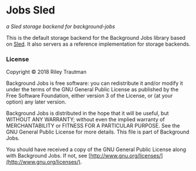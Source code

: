 # Jobs Sled
_a Sled storage backend for background-jobs_

This is the default storage backend for the Background Jobs library based on [Sled](https://github.com/spacejam/sled). It also servers as a reference implementation for storage backends.

### License

Copyright © 2018 Riley Trautman

Background Jobs is free software: you can redistribute it and/or modify it under the terms of the GNU General Public License as published by the Free Software Foundation, either version 3 of the License, or (at your option) any later version.

Background Jobs is distributed in the hope that it will be useful, but WITHOUT ANY WARRANTY; without even the implied warranty of MERCHANTABILITY or FITNESS FOR A PARTICULAR PURPOSE. See the GNU General Public License for more details. This file is part of Background Jobs.

You should have received a copy of the GNU General Public License along with Background Jobs. If not, see [http://www.gnu.org/licenses/](http://www.gnu.org/licenses/).
